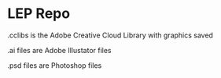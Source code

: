 # LEP Repo

.cclibs is the Adobe Creative Cloud Library with graphics saved

.ai files are Adobe Illustator files

.psd files are Photoshop files
